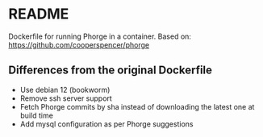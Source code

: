 # README

Dockerfile for running Phorge in a container. Based on: <https://github.com/cooperspencer/phorge>

## Differences from the original Dockerfile

- Use debian 12 (bookworm)
- Remove ssh server support
- Fetch Phorge commits by sha instead of downloading the latest one at build time
- Add mysql configuration as per Phorge suggestions
